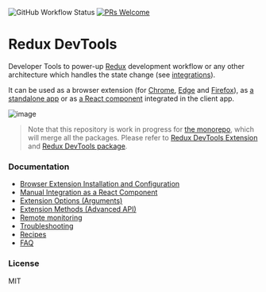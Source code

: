 ![GitHub Workflow Status](https://img.shields.io/github/workflow/status/reduxjs/redux-devtools/CI) [![PRs Welcome](https://img.shields.io/badge/PRs-welcome-brightgreen.svg?style=round-square)](https://github.com/reduxjs/redux-devtools/pulls)

# Redux DevTools

Developer Tools to power-up [Redux](https://github.com/reactjs/redux) development workflow or any other architecture which handles the state change (see [integrations](https://github.com/zalmoxisus/redux-devtools-extension/blob/master/docs/Integrations.md)).

It can be used as a browser extension (for [Chrome](https://chrome.google.com/webstore/detail/redux-devtools/lmhkpmbekcpmknklioeibfkpmmfibljd), [Edge](https://microsoftedge.microsoft.com/addons/detail/redux-devtools/nnkgneoiohoecpdiaponcejilbhhikei) and [Firefox](https://addons.mozilla.org/en-US/firefox/addon/reduxdevtools/)), as [a standalone app](https://github.com/zalmoxisus/remotedev-app) or as [a React component](https://github.com/reduxjs/redux-devtools/tree/master/packages/redux-devtools) integrated in the client app.

![image](https://user-images.githubusercontent.com/7957859/48663602-3aac4900-ea9b-11e8-921f-97059cbb599c.png)

> Note that this repository is work in progress for [the monorepo](https://github.com/reduxjs/redux-devtools/issues/412), which will merge all the packages. Please refer to [Redux DevTools Extension](https://github.com/zalmoxisus/redux-devtools-extension) and [Redux DevTools package](https://github.com/reduxjs/redux-devtools/tree/master/packages/redux-devtools).

### Documentation

- [Browser Extension Installation and Configuration](https://github.com/zalmoxisus/redux-devtools-extension#installation)
- [Manual Integration as a React Component](./docs/Walkthrough.md#manual-integration)
- [Extension Options (Arguments)](https://github.com/zalmoxisus/redux-devtools-extension/tree/master/docs/API/Arguments.md)
- [Extension Methods (Advanced API)](https://github.com/zalmoxisus/redux-devtools-extension/tree/master/docs/API/Methods.md)
- [Remote monitoring](./docs/Integrations/Remote.md)
- [Troubleshooting](https://github.com/zalmoxisus/redux-devtools-extension/tree/master/docs/Troubleshooting.md)
- [Recipes](https://github.com/zalmoxisus/redux-devtools-extension/tree/master/docs/Recipes.md)
- [FAQ](https://github.com/zalmoxisus/redux-devtools-extension/tree/master/docs/FAQ.md)

### License

MIT
